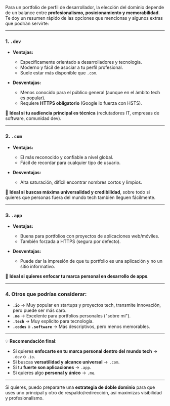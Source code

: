 Para un portfolio de perfil de desarrollador, la elección del dominio depende de un balance entre **profesionalismo, posicionamiento y memorabilidad**.
Te doy un resumen rápido de las opciones que mencionas y algunos extras que podrían servirte:

---

### **1. `.dev`**

* **Ventajas:**

  * Específicamente orientado a desarrolladores y tecnología.
  * Moderno y fácil de asociar a tu perfil profesional.
  * Suele estar más disponible que `.com`.
* **Desventajas:**

  * Menos conocido para el público general (aunque en el ámbito tech es popular).
  * Requiere **HTTPS obligatorio** (Google lo fuerza con HSTS).

📌 **Ideal si tu audiencia principal es técnica** (reclutadores IT, empresas de software, comunidad dev).

---

### **2. `.com`**

* **Ventajas:**

  * El más reconocido y confiable a nivel global.
  * Fácil de recordar para cualquier tipo de usuario.
* **Desventajas:**

  * Alta saturación, difícil encontrar nombres cortos y limpios.

📌 **Ideal si buscas máxima universalidad y credibilidad**, sobre todo si quieres que personas fuera del mundo tech también lleguen fácilmente.

---

### **3. `.app`**

* **Ventajas:**

  * Buena para portfolios con proyectos de aplicaciones web/móviles.
  * También forzada a HTTPS (segura por defecto).
* **Desventajas:**

  * Puede dar la impresión de que tu portfolio es una aplicación y no un sitio informativo.

📌 **Ideal si quieres enfocar tu marca personal en desarrollo de apps**.

---

### **4. Otros que podrías considerar:**

* **`.io`** → Muy popular en startups y proyectos tech, transmite innovación, pero puede ser más caro.
* **`.me`** → Excelente para portfolios personales ("sobre mí").
* **`.tech`** → Muy explícito para tecnología.
* **`.codes`** o **`.software`** → Más descriptivos, pero menos memorables.

---

💡 **Recomendación final**:

* Si quieres **enfocarte en tu marca personal dentro del mundo tech** → `.dev` o `.io`.
* Si buscas **versatilidad y alcance universal** → `.com`.
* Si tu **fuerte son aplicaciones** → `.app`.
* Si quieres algo **personal y único** → `.me`.

---

Si quieres, puedo prepararte una **estrategia de doble dominio** para que uses uno principal y otro de respaldo/redirección, así maximizas visibilidad y profesionalismo.
